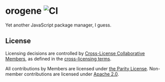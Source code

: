 # orogene ![CI](https://github.com/orogene/orogene/workflows/CI/badge.svg)

Yet another JavaScript package manager, I guess.

## License

Licensing decisions are controlled by [Cross-License Collaborative Members](MEMBERS.md), as
defined in the [cross-licensing terms](CROSS_LICENSE.md).

All contributions by Members are licensed under [the Parity
License](LICENSE_PARITY.md). Non-member contributions are licensed under
[Apache 2.0](LICENSE_APACHE.md).
